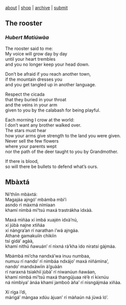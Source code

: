 [about](about.md)  |  [shop](shop.md)  |  [archive](archive.md)  |  [submit](submit.md)  
  
## The rooster
### *Hubert Matiúwàa*

The rooster said to me:  
My voice will grow day by day  
until your heart trembles  
and you no longer keep your head down.  

Don’t be afraid if you reach another town,  
if the mountain dresses you  
and you get tangled up in another language.  

Respect the cicada  
that they buried in your throat  
and the veins in your arm  
given to you by the calabash for being playful.  

Each morning I crow at the world:  
I don’t want any brother walked over.  
The stars must hear  
how your arms give strength to the land you were given.  
Never sell the few flowers  
where your parents wept  
nor the path of the deer taught to you by Grandmother.  

If there is blood,  
so will there be bullets to defend what’s ours.  
  
       
     
     
         
## Mbàxtá

Ni’thíin mbàxtá:  
Magajáa ajngó’ mbámba mbi’i  
asndo rí màxmá nímìaan  
khamí nìmbá mi’tsú maxá trastrákha ìdxàà.  

Maxá mìñàa xí imbá xuajén idxà’nú,  
xí júbà najne xtíñáa  
xí nàngra’an rí narathan i’wá ajngáa.  
Athanè gamakuíín chìkíín  
tsí gidá’ agàà,  
khamí nithú ñawuán’ rí nìxná rà’kha ìdo niratsí gàjmáa.  

Mbámbá mì’cha nandxá’wa inuu numbaa,  
numuu rí nando’ rí nimbáa ndxájo’ maxá nìñámìna’,  
nando’ mandxáwíin à’guàán  
rí naraxná tsiakhíí jùbà’ rí niwanúun ñawáan,  
khamí nimbá mi’tsú maxá thangújuaa rè’è rí kixnúu  
ná nìmbiya’ ànáa
khamí jamboò àña’ rí nisngájmáa xiñàa.  

Xí ríga ì’di,  
màrigá’ màngaa xdúu àjuan’ rí màñaún ná jùwá ló’.  
